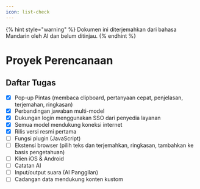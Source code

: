 ```yaml
---
icon: list-check
---
```


{% hint style="warning" %}
Dokumen ini diterjemahkan dari bahasa Mandarin oleh AI dan belum ditinjau.
{% endhint %}

# Proyek Perencanaan  

## Daftar Tugas  

* [x] Pop-up Pintas (membaca clipboard, pertanyaan cepat, penjelasan, terjemahan, ringkasan)  
* [x] Perbandingan jawaban multi-model  
* [x] Dukungan login menggunakan SSO dari penyedia layanan  
* [x] Semua model mendukung koneksi internet  
* [x] Rilis versi resmi pertama  
* [ ] Fungsi plugin (JavaScript)  
* [ ] Ekstensi browser (pilih teks dan terjemahkan, ringkasan, tambahkan ke basis pengetahuan)  
* [ ] Klien iOS & Android  
* [ ] Catatan AI  
* [ ] Input/output suara (AI Panggilan)  
* [ ] Cadangan data mendukung konten kustom